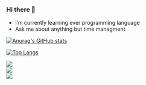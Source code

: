 ### Hi there 👋

- I’m currently learning ever programming language
- Ask me about anything but time managment

[![Anurag's GitHub stats](https://github-readme-stats.vercel.app/api?username=rankail&count_private=true&show_icons=true?theme=gotham)](https://github.com/anuraghazra/github-readme-stats)

[![Top Langs](https://github-readme-stats.vercel.app/api/top-langs/?username=rankail&langs_count=10&layout=compact&hide=c&count_private=true)](https://github.com/anuraghazra/github-readme-stats)

![](https://github-readme-stats.vercel.app/api?username=pblan&theme=dark&hide_border=false&include_all_commits=true&count_private=true)<br/>
![](https://github-readme-streak-stats.herokuapp.com/?user=pblan&theme=dark&hide_border=false)<br/>
![](https://github-readme-stats.vercel.app/api/top-langs/?username=pblan&theme=dark&hide_border=false&include_all_commits=true&count_private=true&layout=compact)

